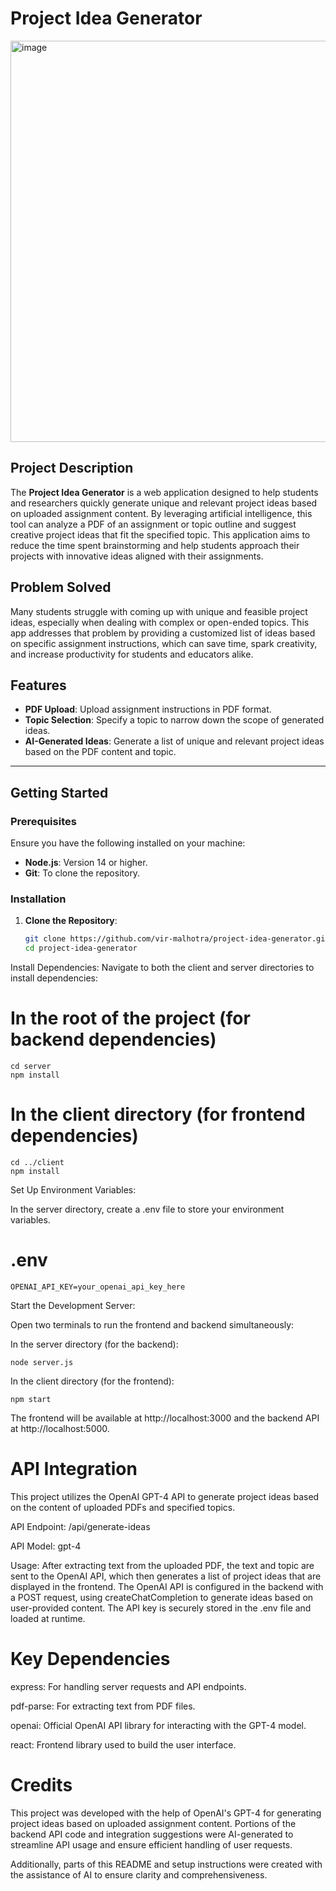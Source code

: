 # Project Idea Generator
<img width="642" alt="image" src="https://github.com/user-attachments/assets/fdcfffb4-5bb3-4d46-b016-aee98bf7776e">


## Project Description

The **Project Idea Generator** is a web application designed to help students and researchers quickly generate unique and relevant project ideas based on uploaded assignment content. By leveraging artificial intelligence, this tool can analyze a PDF of an assignment or topic outline and suggest creative project ideas that fit the specified topic. This application aims to reduce the time spent brainstorming and help students approach their projects with innovative ideas aligned with their assignments.

## Problem Solved

Many students struggle with coming up with unique and feasible project ideas, especially when dealing with complex or open-ended topics. This app addresses that problem by providing a customized list of ideas based on specific assignment instructions, which can save time, spark creativity, and increase productivity for students and educators alike.

## Features

- **PDF Upload**: Upload assignment instructions in PDF format.
- **Topic Selection**: Specify a topic to narrow down the scope of generated ideas.
- **AI-Generated Ideas**: Generate a list of unique and relevant project ideas based on the PDF content and topic.

---

## Getting Started

### Prerequisites

Ensure you have the following installed on your machine:

- **Node.js**: Version 14 or higher.
- **Git**: To clone the repository.

### Installation

1. **Clone the Repository**:
   ```bash
   git clone https://github.com/vir-malhotra/project-idea-generator.git
   cd project-idea-generator
   ```
Install Dependencies: Navigate to both the client and server directories to install dependencies:

# In the root of the project (for backend dependencies)
```
cd server
npm install
```
# In the client directory (for frontend dependencies)
```
cd ../client
npm install
```
Set Up Environment Variables:

In the server directory, create a .env file to store your environment variables.

# .env
```
OPENAI_API_KEY=your_openai_api_key_here
```
Start the Development Server:

Open two terminals to run the frontend and backend simultaneously:

In the server directory (for the backend):

```
node server.js
```
In the client directory (for the frontend):

```
npm start
```
The frontend will be available at http://localhost:3000 and the backend API at http://localhost:5000.

# API Integration
This project utilizes the OpenAI GPT-4 API to generate project ideas based on the content of uploaded PDFs and specified topics.

API Endpoint: /api/generate-ideas

API Model: gpt-4

Usage: After extracting text from the uploaded PDF, the text and topic are sent to the OpenAI API, which then generates a list of project ideas that are displayed in the frontend.
The OpenAI API is configured in the backend with a POST request, using createChatCompletion to generate ideas based on user-provided content. The API key is securely stored in the .env file and loaded at runtime.

# Key Dependencies

express: For handling server requests and API endpoints.

pdf-parse: For extracting text from PDF files.

openai: Official OpenAI API library for interacting with the GPT-4 model.

react: Frontend library used to build the user interface.

# Credits
This project was developed with the help of OpenAI's GPT-4 for generating project ideas based on uploaded assignment content. Portions of the backend API code and integration suggestions were AI-generated to streamline API usage and ensure efficient handling of user requests.

Additionally, parts of this README and setup instructions were created with the assistance of AI to ensure clarity and comprehensiveness.
